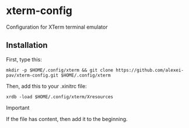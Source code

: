 # xterm-config
Configuration for XTerm terminal emulator

## Installation 
First, type this:
```shell
mkdir -p $HOME/.config/xterm && git clone https://github.com/alexei-pav/xterm-config.git $HOME/.config/xterm
```
Then, add this to your .xinitrc file:
```shell 
xrdb -load $HOME/.config/xterm/Xresources 
```
> [!IMPORTANT]
> If the file has content, then add it to the beginning.
